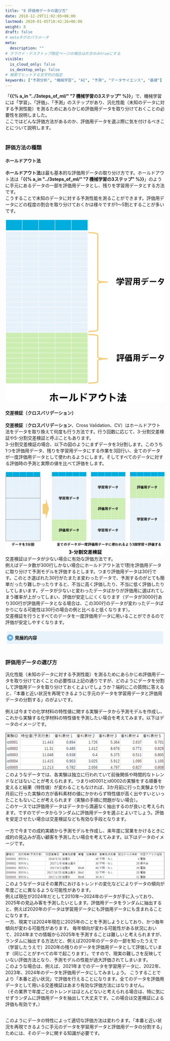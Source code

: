 ```yaml
---
title: "8 評価用データの選び方"
date: 2018-12-29T11:02:05+06:00
lastmod: 2020-01-05T10:42:26+06:00
weight: 8
draft: false
# metaタグのパラメータ
meta:
  description: ""
# クラウド・デスクトップ限定ページの場合は片方のみtrueにする
visible:
  is_cloud_only: false
  is_desktop_only: false
# 検索でヒットする文字列の指定
keywords: ["予測分析", "機械学習", "AI", "予測", "データサイエンス", "基礎"]
---
```


<style>
  summary {
    position: relative;
    display: block; /* 矢印を消す */
    padding: 10px;
    padding-left: 25px;
    cursor: pointer;
    background-color: #E7F2FA;
    transition: 0.0s;
  }
  summary:hover {
    background-color: #E7F2FA;
  }
  summary::-webkit-details-marker {
    display: none;
  }
  /* 疑似要素でアイコンを表示 */
  summary::before,
  summary::after {
    content: "";
    margin: auto;
    position: absolute;
    top: 0;
    bottom: 0;
    left: 0;
  }
  summary::before {
    width: 20px;
    height: 20px;
    border-radius: 50em;
    background-color: #6AB0DE;
  }
  summary::after {
    left: 8px;
    width: 0;
    height: 0;
    border-style: solid;
    border-width: 4px 0 4px 8px;
    border-color: transparent transparent transparent #fff;
    box-sizing: border-box;
    transition: 0.0s;
  }
  /* オープン時 */
  details {
    padding: 5px;
  }
  details[open] {
    background-color: #F9F9F9;
  }
  details[open] summary {
    background-color: #E7F2FA;
  }
  details[open] summary::after {
    transform: rotate(90deg);
    left: 6px;
    top: 2px;
  }
</style>

「<b>{{% a_in "../3steps_of_ml/" "7 機械学習の3ステップ" %}}</b>」で、機械学習には「学習」、「評価」、「予測」のステップがあり、汎化性能（未知のデータに対する予測性能）を測るためにあらかじめ評価用データを取り分けておくことの必要性を説明しました。<br/>
ここではどんな評価方法があるのか、評価用データを選ぶ際に気を付けるべきことについて説明します。<br/>
 <br/>

### 評価方法の種類

#### ホールドアウト法

<b>ホールドアウト法</b>は最も基本的な評価用データの取り分け方です。ホールドアウト法は「<b>{{% a_in "../3steps_of_ml/" "7 機械学習の3ステップ" %}}</b>」のように手元にあるデータの一部を評価用データとし、残りを学習用データとする方法です。<br/>
こうすることで未知のデータに対する予測性能を測ることができます。評価用データにどの程度の割合を取り分けておくかは様々ですが1～5割とすることが多いです。<br/>
 <br/>
![](../img/t_slide45.png)
 <br/>

#### 交差検証（クロスバリデーション）

<b>交差検証</b>（<b>クロスバリデーション</b>、Cross Validation、CV）はホールドアウト法をデータを取り換えて何度も行う方法です。行う回数に応じて、3-分割交差検証や5-分割交差検証と呼ぶこともあります。<br/>
3-分割交差検証の場合、以下の図のようにまずデータを3分割します。このうち1つを評価用データ、残りを学習用データにする作業を3回行い、全てのデータが一度評価用データとして使われるようにします。そしてすべてのデータに対する評価時の予測と実際の値を比べて評価をします。<br/>
 <br/>
![](../img/t_slide46.png)
 <br/>
交差検証はデータが少ない場合に有効な評価方法です。<br/>
例えばデータ数が300行しかない場合にホールドアウト法で1割を評価用データに取り分けて予測モデルを評価するとします。つまり評価用データは30行です。このとき選ばれた30行がたまたま変わったデータで、予測するのがとても簡単だったり難しかったりすると、不当に高く評価したり、不当に低く評価したりしてしまいます。データが少ないと変わったデータばかりが評価用に選ばれてしまう確率が上がってしまい、評価が安定しにくくなります（データが3000行あり300行が評価用データとなる場合は、この300行のデータが変わったデータばかりになる可能性は30行の場合の例と比べると低くなります）。<br/>
交差検証を行うとすべてのデータを一度評価用データに用いることができるので評価が安定しやすくなります。<br/>

<details>
<summary style="font-weight:bold">発展的内容</summary>

評価は本当に未知の新しいデータに対する予測性能、つまり本番での予測モデルの性能を見積もるために行うと「<b>{{% a_in "../3steps_of_ml/" "7 機械学習の3ステップ" %}}</b>」で説明しました。しかし、交差検証では予測モデルが分割数分できてしまいます。この場合本番の予測モデルには何を使えばよいのでしょうか？<br/>
代表的な方法は2つあります。<br/>
1つは交差検証でできた予測モデルを全て用いる方法です。この方法では、未知の新しいデータに対してすべての予測モデルに予測を行わせ、その結果の平均や多数決を最終的な予測結果とします。<br/>
もう1つは交差検証はあくまで安定した評価のため（=本番での予測性能をなるべく正確に見積もるため）に行うにとどめ、本番のモデルにはすべてのデータを用いて学習しなおした予測モデルを採用する方法です。「<b>{{% a_in "../3steps_of_ml/" "7 機械学習の3ステップ" %}}</b>」で紹介した通り、機械学習モデルには過学習により本番での性能が低くなってしまう現象があります。ですので、学習をし直す時に過学習が起きないよう、交差検証の際に発見した良いハイパーパラメータ（詳しくは「<b>{{% a_in "../mechanism_of_ml/" "5 機械学習の仕組み" %}}</b>」の発展的内容）を用いて学習をし直します。過学習の主な原因は悪いハイパーパラメータを使ってしまうこと（データから決定するパラメータではない）なので、このような方法で過学習を防ぐことができます。

</details>
 <br/>

### 評価用データの選び方

汎化性能（未知のデータに対する予測性能）を測るためにあらかじめ評価用データを取り分けておくことの必要性は上記の通りですが、どのようにデータを分割して評価用データを取り分けておくとよいでしょうか？端的にこの質問に答えると、「本番と近い状況を再現できるように手元のデータを学習用データと評価用データの分割する」のがよいです。<br/>
 <br/>
例えば今までの化学材料の特性値に関する実験データから予測モデルを作成し、これから実験する化学材料の特性値を予測したい場合を考えてみます。以下はデータのイメージです。<br/>
 <br/>
![](../img/t_slide47.png)
 <br/>
このようなデータでは、各実験は独立に行われていて前後関係や時間的なトレンドなどはないことが考えられます。つまりid0001とid0002の実験をする順番を変えると結果（特性値）が変わることもなければ、3か月前に行った実験より1か月前に行った実験の方が香料素材の値にかかわらず特性値が高く出やすいといったこともないことが考えられます（実験の手順に問題がない場合）。<br/>
このケースでは評価用データはデータから満遍なく抽出するのが良いと考えられます。ですのでデータからランダムに評価用データを選ぶとよいでしょう。評価を安定させたい場合は交差検証なども有効な手段となります。<br/>
 <br/>
一方で今までの成約実績から予測モデルを作成し、来年度に営業をかけるときに成約の見込みが高い顧客を予測したい場合を考えてみます。以下はデータのイメージです。<br/>
 <br/>
![](../img/t_slide48.png)
 <br/>
このようなデータはその業界におけるトレンドの変化などによりデータの傾向が年度ごとに異なるような可能性があります。<br/>
例えば現在が2024年だとして2010年～2024年のデータが手に入っており、2025年の見込み客を予測したいとします。評価用データをランダムに抽出すると、例えば2020年のデータは学習用データにも評価用データにも含まれることになります。<br/>
一方、現実では2024年現在に2025年のことを予測しようとしており、かつ毎年傾向が変わる可能性があります。 毎年傾向が変わる可能性がある状況において、2024年までの情報から2025年を予測することは難しいと考えられますが、 ランダムに抽出する方法だと、例えば2020年のデータの一部を知ったうえで（学習したうえで）2020年の残りのデータを評価用データとして評価しています（同じことがすべての年で起こります）。ですので、現実の難しさを反映していない評価方法となり、予測モデルの性能が過大評価されてしまいます。<br/>
このような場合は、例えば、2021年までのデータを学習用データに、2022年、2023年、2024年のデータを評価用データにしてみましょう。 こうすることでより「本番と近い状況」で評価を行えることになります。全てのデータを評価用データとして用いる交差検証はあまり有効な評価方法にはなりません。<br/>
（その業界で年度ごとのトレンドはほとんどないと考えられる場合は、特に気にせずランダムに評価用データを抽出して大丈夫です。この場合は交差検証による評価も有効です。）<br/>
 <br/>

このようにデータの特性によって適切な評価方法は変わります。「本番と近い状況を再現できるように手元のデータを学習用データと評価用データの分割する」ためには、そのデータに関する知識が必要です。
